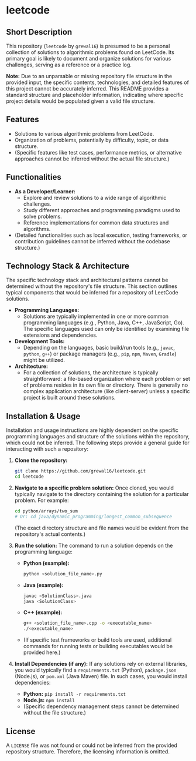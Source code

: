 
# leetcode

## Short Description
This repository (`leetcode` by `grewal16`) is presumed to be a personal collection of solutions to algorithmic problems found on LeetCode. Its primary goal is likely to document and organize solutions for various challenges, serving as a reference or a practice log.

**Note:** Due to an unparsable or missing repository file structure in the provided input, the specific contents, technologies, and detailed features of this project cannot be accurately inferred. This README provides a standard structure and placeholder information, indicating where specific project details would be populated given a valid file structure.

## Features
*   Solutions to various algorithmic problems from LeetCode.
*   Organization of problems, potentially by difficulty, topic, or data structure.
*   (Specific features like test cases, performance metrics, or alternative approaches cannot be inferred without the actual file structure.)

## Functionalities
*   **As a Developer/Learner:**
    *   Explore and review solutions to a wide range of algorithmic challenges.
    *   Study different approaches and programming paradigms used to solve problems.
    *   Reference implementations for common data structures and algorithms.
*   (Detailed functionalities such as local execution, testing frameworks, or contribution guidelines cannot be inferred without the codebase structure.)

## Technology Stack & Architecture
The specific technology stack and architectural patterns cannot be determined without the repository's file structure. This section outlines typical components that would be inferred for a repository of LeetCode solutions.

*   **Programming Languages:**
    *   Solutions are typically implemented in one or more common programming languages (e.g., Python, Java, C++, JavaScript, Go). The specific languages used can only be identified by examining file extensions and dependencies.
*   **Development Tools:**
    *   Depending on the languages, basic build/run tools (e.g., `javac`, `python`, `g++`) or package managers (e.g., `pip`, `npm`, `Maven`, `Gradle`) might be utilized.
*   **Architecture:**
    *   For a collection of solutions, the architecture is typically straightforward: a file-based organization where each problem or set of problems resides in its own file or directory. There is generally no complex application architecture (like client-server) unless a specific project is built around these solutions.

## Installation & Usage
Installation and usage instructions are highly dependent on the specific programming languages and structure of the solutions within the repository, which could not be inferred. The following steps provide a general guide for interacting with such a repository:

1.  **Clone the repository:**
    ```bash
    git clone https://github.com/grewal16/leetcode.git
    cd leetcode
    ```

2.  **Navigate to a specific problem solution:**
    Once cloned, you would typically navigate to the directory containing the solution for a particular problem. For example:
    ```bash
    cd python/arrays/two_sum
    # Or: cd java/dynamic_programming/longest_common_subsequence
    ```
    (The exact directory structure and file names would be evident from the repository's actual contents.)

3.  **Run the solution:**
    The command to run a solution depends on the programming language:
    *   **Python (example):**
        ```bash
        python <solution_file_name>.py
        ```
    *   **Java (example):**
        ```bash
        javac <SolutionClass>.java
        java <SolutionClass>
        ```
    *   **C++ (example):**
        ```bash
        g++ <solution_file_name>.cpp -o <executable_name>
        ./<executable_name>
        ```
    *   (If specific test frameworks or build tools are used, additional commands for running tests or building executables would be provided here.)

4.  **Install Dependencies (if any):**
    If any solutions rely on external libraries, you would typically find a `requirements.txt` (Python), `package.json` (Node.js), or `pom.xml` (Java Maven) file. In such cases, you would install dependencies:
    *   **Python:** `pip install -r requirements.txt`
    *   **Node.js:** `npm install`
    *   (Specific dependency management steps cannot be determined without the file structure.)

## License
A `LICENSE` file was not found or could not be inferred from the provided repository structure. Therefore, the licensing information is omitted.
